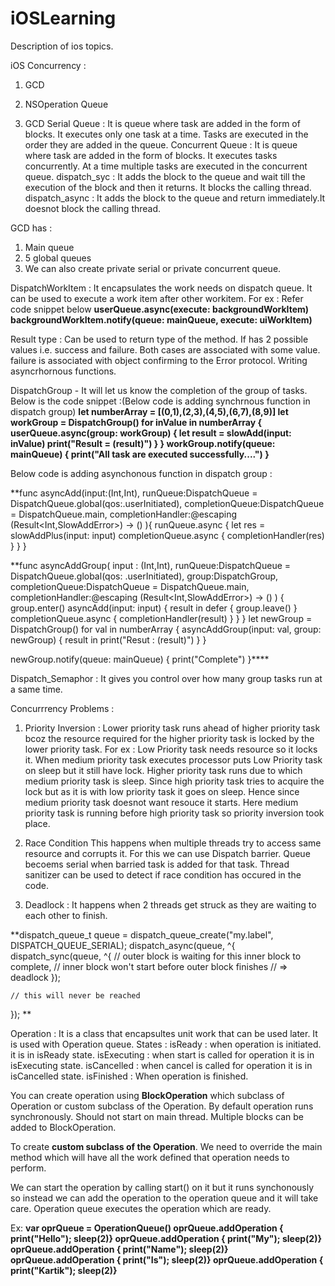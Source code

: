 # iOSLearning
Description of ios topics.

iOS Concurrency :
1. GCD
2. NSOperation Queue

1. GCD 
Serial Queue : It is queue where task are added in the form of blocks. It executes only one task at a time. Tasks are executed
in the order they are added in the queue.
Concurrent Queue :  It is queue where task are added in the form of blocks. It executes tasks concurrently. At a time multiple tasks 
are executed in the concurrent queue.
dispatch_syc : It adds the block to the queue and wait till the execution of the block and then it returns. It blocks the calling thread.
dispatch_async : It adds the block to the queue and return immediately.It doesnot block the calling thread.

GCD has :
1. Main queue
2. 5 global queues
3. We can also create private serial or private concurrent queue.

DispatchWorkItem : It encapsulates the work needs on dispatch queue.
It can be used to execute a work item after other workitem. For ex : Refer code snippet below
**userQueue.async(execute: backgroundWorkItem)
backgroundWorkItem.notify(queue: mainQueue, execute: uiWorkItem)**

Result type : Can be used to return type of the method. If has 2 possible values i.e. success and failure. Both cases are associated with some value.
failure is associated with object confirming to the Error protocol.
Writing asyncrhornous functions.

DispatchGroup - It will let us know the completion of the group of tasks. Below is the code snippet :(Below code is adding synchrnous function in dispatch group)
**let numberArray = [(0,1),(2,3),(4,5),(6,7),(8,9)]
let workGroup = DispatchGroup()
for inValue in numberArray {
    userQueue.async(group: workGroup) {
        let result = slowAdd(input: inValue)
        print("Result = \(result)")
    }
}
workGroup.notify(queue: mainQueue) {
    print("All task are executed successfully....")
}**

Below code is adding asynchonous function in dispatch group :

**func asyncAdd(input:(Int,Int),
              runQueue:DispatchQueue = DispatchQueue.global(qos:.userInitiated),
              completionQueue:DispatchQueue = DispatchQueue.main,
              completionHandler:@escaping (Result<Int,SlowAddError>) -> ()
              ){
    runQueue.async {
        let res = slowAddPlus(input: input)
        completionQueue.async {
            completionHandler(res)
        }
    }
}

**func asyncAddGroup(
    input : (Int,Int),
    runQueue:DispatchQueue = DispatchQueue.global(qos: .userInitiated),
    group:DispatchGroup,
    completionQueue:DispatchQueue = DispatchQueue.main,
    completionHandler:@escaping (Result<Int,SlowAddError>) -> ()
) {
    group.enter()
    asyncAdd(input: input) { result in
        defer {
            group.leave()
        }
        completionQueue.async {
            completionHandler(result)
        }
    }
}
let newGroup = DispatchGroup()
for val in numberArray {
    asyncAddGroup(input: val, group: newGroup) { result in
        print("Resut : \(result)")
    }
}

newGroup.notify(queue: mainQueue) {
    print("Complete")
}****


Dispatch_Semaphor : It gives you control over how many group tasks run at a same time.

Concurrrency Problems :

1. Priority Inversion : Lower priority task runs ahead of higher priority task bcoz the resource required for the higher priority task is locked by the lower priority task. For ex : 
                      Low Priority task needs resource so it locks it. When medium priority task executes processor puts Low Priority task on sleep but it still     have lock. Higher priority task runs due to which medium priority task is sleep. Since high priority task tries to acquire the lock but as it is with low priority task it goes on sleep. Hence since medium priority task doesnot want resouce it starts. Here medium priority task is running before high priority task so priority inversion took place.
2. Race Condition
    This happens when multiple threads try to access same resource and corrupts it.
    For this we can use Dispatch barrier. Queue becoems serial when barried task is added for that task.
    Thread sanitizer can be used to detect if race condition has occured in the code.
    
    
4. Deadlock : It happens when 2 threads get struck as they are waiting to each other to finish.

**dispatch_queue_t queue = dispatch_queue_create("my.label", DISPATCH_QUEUE_SERIAL);
dispatch_async(queue, ^{
    dispatch_sync(queue, ^{
        // outer block is waiting for this inner block to complete,
        // inner block won't start before outer block finishes
        // => deadlock
    });

    // this will never be reached
}); **


Operation : It is a class that encapsultes unit work that can be used later. It is used with Operation queue.
States :
isReady : when operation is initiated. it is in isReady state.
isExecuting : when start is called for operation it is in isExecuting state.
isCancelled : when cancel is called for operation it is in isCancelled state.
isFinished : When operation is finished.

You can create operation using **BlockOperation** which subclass of Operation or custom subclass of the Operation.
By default operation runs synchronously. Should not start on main thread. 
Multiple blocks can be added to BlockOperation.

To create **custom subclass of the Operation**. We need to override the main method which will have all the work defined that operation needs to perform.

We can start the operation by calling start() on it but it runs synchonously so instead we can add the operation to the operation queue and it will take care.
Operation queue executes the operation which are ready.

Ex:
**var oprQueue = OperationQueue()
oprQueue.addOperation { print("Hello"); sleep(2)}
oprQueue.addOperation { print("My"); sleep(2)}
oprQueue.addOperation { print("Name"); sleep(2)}
oprQueue.addOperation { print("Is"); sleep(2)}
oprQueue.addOperation { print("Kartik"); sleep(2)}**


